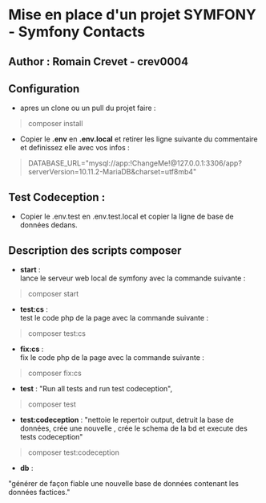 # Mise en place d'un projet SYMFONY - Symfony Contacts
## Author : Romain Crevet - crev0004
## Configuration
- apres un clone ou un pull du projet faire :
>composer install

- Copier le **.env** en **.env.local** et retirer les ligne suivante du commentaire et definissez elle avec vos infos : 

>DATABASE_URL="mysql://app:!ChangeMe!@127.0.0.1:3306/app?serverVersion=10.11.2-MariaDB&charset=utf8mb4"  
  
## Test Codeception : 

  
- Copier le .env.test en .env.test.local et copier la ligne de base de données dedans.

## Description des scripts composer 

- **start** :  
lance le serveur web local de symfony avec la commande suivante :
>composer start 
  
- **test:cs** :  
test le code php de la page avec la commande suivante :
> composer test:cs
  
- **fix:cs** :  
fix le code php de la page avec la commande suivante :  
> composer fix:cs  
  
- **test** : "Run all tests and run test codeception",  
  
>composer test  
  

-   **test:codeception** : 
"nettoie le repertoir output, detruit la base de données, crée une nouvelle , crée le schema de la bd et execute des tests codeception"  
  
>composer test:codeception  
  
- **db** : 
  
"générer de façon fiable une nouvelle base de données contenant les données factices."